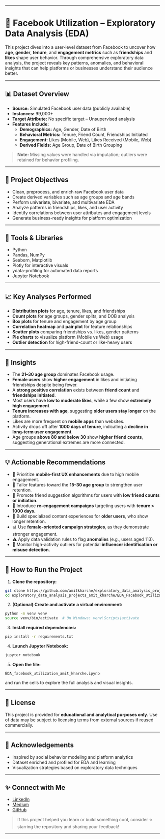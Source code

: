 
---
# 📘 Facebook Utilization – Exploratory Data Analysis (EDA)

This project dives into a user-level dataset from Facebook to uncover how **age**, **gender**, **tenure**, and **engagement metrics** such as **friendships** and **likes** shape user behavior. Through comprehensive exploratory data analysis, the project reveals key patterns, anomalies, and behavioral insights that can help platforms or businesses understand their audience better.

---

## 📊 Dataset Overview

- **Source:** Simulated Facebook user data (publicly available)
- **Instances:** 99,000+
- **Target Attribute:** No specific target – Unsupervised analysis
- **Features Include:**
  - **Demographics:** Age, Gender, Date of Birth
  - **Behavioral Metrics:** Tenure, Friend Count, Friendships Initiated
  - **Engagement:** Likes (Mobile, Web), Likes Received (Mobile, Web)
  - **Derived Fields:** Age Group, Date of Birth Grouping

> **Note:** Missing values were handled via imputation; outliers were retained for behavior profiling.

---

## 📌 Project Objectives

- Clean, preprocess, and enrich raw Facebook user data
- Create derived variables such as age groups and age bands
- Perform univariate, bivariate, and multivariate EDA
- Analyze patterns in friendships, likes, and user activity
- Identify correlations between user attributes and engagement levels
- Generate business-ready insights for platform optimization

---

## 🔧 Tools & Libraries

- Python
- Pandas, NumPy
- Seaborn, Matplotlib
- Plotly for interactive visuals
- ydata-profiling for automated data reports
- Jupyter Notebook

---

## 📈 Key Analyses Performed

- **Distribution plots** for age, tenure, likes, and friendships
- **Count plots** for age groups, gender splits, and DOB analysis
- **Box plots** for tenure and engagement by age group
- **Correlation heatmap** and **pair plot** for feature relationships
- **Scatter plots** comparing friendships vs. likes, gender patterns
- **Pie charts** to visualize platform (Mobile vs Web) usage
- **Outlier detection** for high-friend-count or like-heavy users

---

## 📌 Insights

- The **21–30 age group** dominates Facebook usage.
- **Female users** show **higher engagement** in likes and initiating friendships despite being fewer.
- A **strong positive correlation** exists between **friend count** and **friendships initiated**.
- Most users have **low to moderate likes**, while a few show **extremely high engagement**.
- **Tenure increases with age**, suggesting **older users stay longer** on the platform.
- Likes are more frequent on **mobile apps** than websites.
- Activity drops off after **1000 days of tenure**, indicating a **decline in long-term user engagement**.
- Age groups **above 80 and below 30** show **higher friend counts**, suggesting generational extremes are more connected.

---

## 💡 Actionable Recommendations

- 📲 Prioritize **mobile-first UX enhancements** due to high mobile engagement.
- 🎯 Tailor features toward the **15–30 age group** to strengthen user retention.
- 👥 Promote friend suggestion algorithms for users with **low friend counts or initiation**.
- 🧠 Introduce **re-engagement campaigns** targeting users with **tenure > 1000 days**.
- 🧓 Build specialized content experiences for **older users**, who show longer retention.
- 📊 Use **female-oriented campaign strategies**, as they demonstrate stronger engagement.
- ⚠️ Apply data validation rules to flag **anomalies** (e.g., users aged 113).
- 📌 Monitor high-activity outliers for potential **influencer identification or misuse detection**.

---

## 🧪 How to Run the Project

1. **Clone the repository:**
```bash
git clone https://github.com/amitkharche/exploratory_data_analysis_projects_amit_kharche.git
cd exploratory_data_analysis_projects_amit_kharche/EDA_Facebook_Utilization_amit_kharche
````

2. **(Optional) Create and activate a virtual environment:**

```bash
python -m venv venv
source venv/bin/activate  # On Windows: venv\Scripts\activate
```

3. **Install required dependencies:**

```bash
pip install -r requirements.txt
```

4. **Launch Jupyter Notebook:**

```bash
jupyter notebook
```

5. **Open the file:**

```
EDA_facebook_utilization_amit_kharche.ipynb
```

and run the cells to explore the full analysis and visual insights.

---

## 📜 License

This project is provided for **educational and analytical purposes only**. Use of data may be subject to licensing terms from external sources if reused commercially.

---

## 🤝 Acknowledgements

* Inspired by social behavior modeling and platform analytics
* Dataset enriched and profiled for EDA and learning
* Visualization strategies based on exploratory data techniques

---

## ✨ Connect with Me

* [LinkedIn](https://www.linkedin.com/in/amit-kharche)
* [Medium](https://medium.com/@amitkharche14)
* [GitHub](https://github.com/amitkharche)

> If this project helped you learn or build something cool, consider ⭐ starring the repository and sharing your feedback!

---
